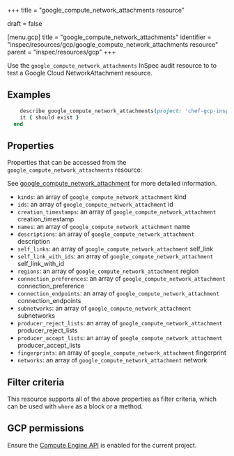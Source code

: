 +++
title = "google_compute_network_attachments resource"

draft = false


[menu.gcp]
title = "google_compute_network_attachments"
identifier = "inspec/resources/gcp/google_compute_network_attachments resource"
parent = "inspec/resources/gcp"
+++

Use the `google_compute_network_attachments` InSpec audit resource to to test a Google Cloud NetworkAttachment resource.

## Examples

```ruby
    describe google_compute_network_attachments(project: 'chef-gcp-inspec', region: ' value_region') do
    it { should exist }
  end
```

## Properties

Properties that can be accessed from the `google_compute_network_attachments` resource:

See [google_compute_network_attachment](google_compute_network_attachment) for more detailed information.

  * `kinds`: an array of `google_compute_network_attachment` kind
  * `ids`: an array of `google_compute_network_attachment` id
  * `creation_timestamps`: an array of `google_compute_network_attachment` creation_timestamp
  * `names`: an array of `google_compute_network_attachment` name
  * `descriptions`: an array of `google_compute_network_attachment` description
  * `self_links`: an array of `google_compute_network_attachment` self_link
  * `self_link_with_ids`: an array of `google_compute_network_attachment` self_link_with_id
  * `regions`: an array of `google_compute_network_attachment` region
  * `connection_preferences`: an array of `google_compute_network_attachment` connection_preference
  * `connection_endpoints`: an array of `google_compute_network_attachment` connection_endpoints
  * `subnetworks`: an array of `google_compute_network_attachment` subnetworks
  * `producer_reject_lists`: an array of `google_compute_network_attachment` producer_reject_lists
  * `producer_accept_lists`: an array of `google_compute_network_attachment` producer_accept_lists
  * `fingerprints`: an array of `google_compute_network_attachment` fingerprint
  * `networks`: an array of `google_compute_network_attachment` network

## Filter criteria

This resource supports all of the above properties as filter criteria, which can be used
with `where` as a block or a method.

## GCP permissions

Ensure the [Compute Engine API](https://console.cloud.google.com/apis/library/compute.googleapis.com/) is enabled for the current project.
